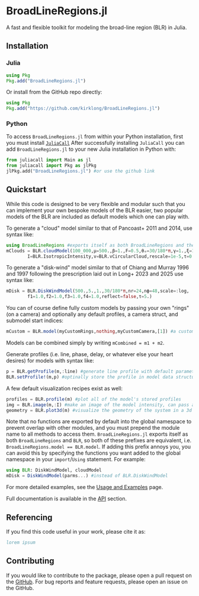 # BroadLineRegions.jl

A fast and flexible toolkit for modeling the broad-line region (BLR) in Julia.
## Installation 
### Julia
```julia
using Pkg
Pkg.add("BroadLineRegions.jl")
```
Or install from the GitHub repo directly:
```julia
using Pkg
Pkg.add("https://github.com/kirklong/BroadLineRegions.jl")
```
### Python
To access `BroadLineRegions.jl` from within your Python installation, first you must install [`JuliaCall`](https://juliapy.github.io/PythonCall.jl/stable/juliacall/)
After successfully installing `JuliaCall` you can add `BroadLineRegions.jl` to your new Julia installation in Python with: 
```python
from juliacall import Main as jl
from juliacall import Pkg as jlPkg
jlPkg.add("BroadLineRegions.jl") #or use the github link
```

## Quickstart 
While this code is designed to be very flexible and modular such that you can implement your own bespoke models of the BLR easier, two popular models of the BLR are included as default models which one can play with. 

To generate a "cloud" model similar to that of Pancoast+ 2011 and 2014, use syntax like:
```julia
using BroadLineRegions #exports itself as both BroadLineRegions and the shorter acronym BLR
mClouds = BLR.cloudModel(100_000,μ=500.,β=1.,F=0.5,θₒ=30/180*π,γ=1.,ξ=1.,i=0.,
        I=BLR.IsotropicIntensity,v=BLR.vCircularCloud,rescale=1e-5,τ=0.0)
```

To generate a "disk-wind" model similar to that of Chiang and Murray 1996 and 1997 following the prescription laid out in Long+ 2023 and 2025 use syntax like:
```julia
mDisk = BLR.DiskWindModel(500.,5.,1.,30/180*π,nr=24,nϕ=48,scale=:log,
        f1=1.0,f2=1.0,f3=1.0,f4=1.0,reflect=false,τ=5.)
```

You can of course define fully custom models by passing your own "rings" (on a camera) and optionally any default profiles, a camera struct, and submodel start indices:

```julia
mCustom = BLR.model(myCustomRings,nothing,myCustomCamera,[1]) #a custom model with no profiles, a user-defined camera for raytracing/visualization, and with no submodels
```

Models can be combined simply by writing `mCombined = m1 + m2`. 

Generate profiles (i.e. line, phase, delay, or whatever else your heart desires) for models with syntax like:
```julia
p = BLR.getProfile(m,:line) #generate line profile with default parameters
BLR.setProfile!(m,p) #optinally store the profile in model data structure 
```

A few default visualization recipes exist as well:
```julia
profiles = BLR.profile(m) #plot all of the model's stored profiles 
img = BLR.image(m,:I) #make an image of the model intensity, can pass any other parameter as well to "image" them
geometry = BLR.plot3d(m) #visualize the geometry of the system in a 3d plot, can also color points according to any parameter
```

Note that no functions are exported by default into the global namespace to prevent overlap with other modules, and you must prepend the module name to all methods to access them. `BroadLineRegions.jl` exports itself as both `BroadLineRegions` and `BLR`, so both of these prefixes are equivalent, i.e. `BroadLineRegions.model == BLR.model`. If adding this prefix annoys you, you can avoid this by specifying the functions you want added to the global namespace in your `import`/`Using` statement. For example:

```julia
using BLR: DiskWindModel, cloudModel
mDisk = DiskWindModel(parms...) #instead of BLR.DiskWindModel
```

For more detailed examples, see the [Usage and Examples](@ref) page.

Full documentation is available in the [API](@ref) section.

## Referencing
If you find this code useful in your work, please cite it as:
```bibtex
lorem ipsum
```

## Contributing
If you would like to contribute to the package, please open a pull request on the [GitHub](https://github.com/kirklong/BroadLineRegions.jl). For bug reports and feature requests, please open an issue on the GitHub. 